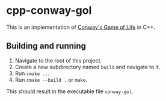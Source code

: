 # cpp-conway-gol

This is an implementation of [Conway's Game of Life](https://en.wikipedia.org/wiki/Conway%27s_Game_of_Life) in C++.

## Building and running

1. Navigate to the root of this project.
2. Create a new subdirectory named `build` and navigate to it.
3. Run `cmake ..`.
4. Run `cmake --build .` or `make`.

This should result in the executable file `conway-gol`.
